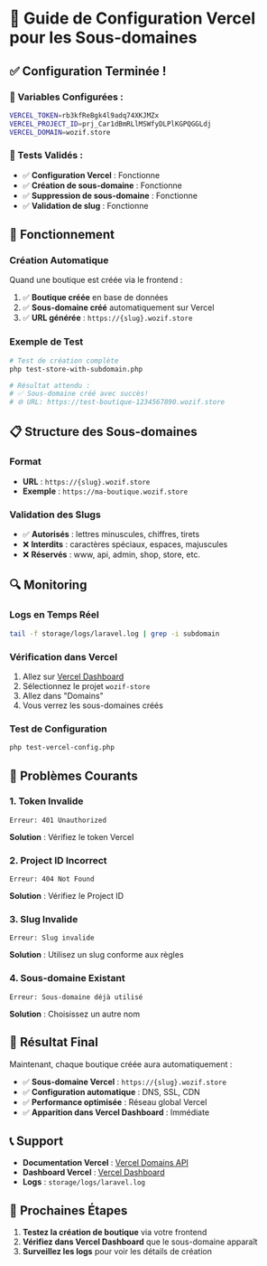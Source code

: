 # 🚀 Guide de Configuration Vercel pour les Sous-domaines

## ✅ Configuration Terminée !

### **🔧 Variables Configurées :**
```bash
VERCEL_TOKEN=rb3kfReBgk4l9adq74XKJMZx
VERCEL_PROJECT_ID=prj_Car1dBmRLlMSWfyDLPlKGPQGGLdj
VERCEL_DOMAIN=wozif.store
```

### **🧪 Tests Validés :**
- ✅ **Configuration Vercel** : Fonctionne
- ✅ **Création de sous-domaine** : Fonctionne
- ✅ **Suppression de sous-domaine** : Fonctionne
- ✅ **Validation de slug** : Fonctionne

## 🎯 Fonctionnement

### **Création Automatique**
Quand une boutique est créée via le frontend :
1. ✅ **Boutique créée** en base de données
2. ✅ **Sous-domaine créé** automatiquement sur Vercel
3. ✅ **URL générée** : `https://{slug}.wozif.store`

### **Exemple de Test**
```bash
# Test de création complète
php test-store-with-subdomain.php

# Résultat attendu :
# ✅ Sous-domaine créé avec succès!
# 🌐 URL: https://test-boutique-1234567890.wozif.store
```

## 📋 Structure des Sous-domaines

### **Format**
- **URL** : `https://{slug}.wozif.store`
- **Exemple** : `https://ma-boutique.wozif.store`

### **Validation des Slugs**
- ✅ **Autorisés** : lettres minuscules, chiffres, tirets
- ❌ **Interdits** : caractères spéciaux, espaces, majuscules
- ❌ **Réservés** : www, api, admin, shop, store, etc.

## 🔍 Monitoring

### **Logs en Temps Réel**
```bash
tail -f storage/logs/laravel.log | grep -i subdomain
```

### **Vérification dans Vercel**
1. Allez sur [Vercel Dashboard](https://vercel.com/dashboard)
2. Sélectionnez le projet `wozif-store`
3. Allez dans "Domains"
4. Vous verrez les sous-domaines créés

### **Test de Configuration**
```bash
php test-vercel-config.php
```

## 🚨 Problèmes Courants

### **1. Token Invalide**
```
Erreur: 401 Unauthorized
```
**Solution** : Vérifiez le token Vercel

### **2. Project ID Incorrect**
```
Erreur: 404 Not Found
```
**Solution** : Vérifiez le Project ID

### **3. Slug Invalide**
```
Erreur: Slug invalide
```
**Solution** : Utilisez un slug conforme aux règles

### **4. Sous-domaine Existant**
```
Erreur: Sous-domaine déjà utilisé
```
**Solution** : Choisissez un autre nom

## 🎉 Résultat Final

Maintenant, chaque boutique créée aura automatiquement :
- ✅ **Sous-domaine Vercel** : `https://{slug}.wozif.store`
- ✅ **Configuration automatique** : DNS, SSL, CDN
- ✅ **Performance optimisée** : Réseau global Vercel
- ✅ **Apparition dans Vercel Dashboard** : Immédiate

## 📞 Support

- **Documentation Vercel** : [Vercel Domains API](https://vercel.com/docs/rest-api/endpoints#domains)
- **Dashboard Vercel** : [Vercel Dashboard](https://vercel.com/dashboard)
- **Logs** : `storage/logs/laravel.log`

## 🚀 Prochaines Étapes

1. **Testez la création de boutique** via votre frontend
2. **Vérifiez dans Vercel Dashboard** que le sous-domaine apparaît
3. **Surveillez les logs** pour voir les détails de création
